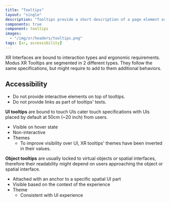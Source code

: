 ```yaml
---
title: "Tooltips"
layout: "single"
description: "Tooltips provide a short description of a page element or control."
components: true
component: tooltips
images:
  - "/img/xr/headers/tooltips.png"
tags: [xr, accessibility]
---
```


XR Interfaces are bound to interaction types and ergonomic requirements. Modus XR Tooltips are segmented in 2 different types. They follow the same specifications, but might require to add to them additional behaviors.

## Accessibility

- Do not provide interactive elements on top of tooltips.
- Do not provide links as part of tooltips' texts.

**UI tooltips** are bound to touch UIs cater touch specifications with UIs placed by default at 50cm (~20 inch) from users.

- Visible on hover state
- Non-interactive
- Themes
  - To improve visibility over UI, XR tooltips' themes have been inverted in their values.

**Object tooltips** are usually locked to virtual objects or spatial interfaces, therefore their readability might depend on users approaching the object or spatial interface.

- Attached with an anchor to a specific spatial UI part
- Visible based on the context of the experience
- Theme
  - Consistent with UI experience
